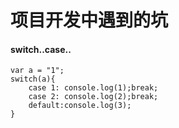 # 项目开发中遇到的坑

#### switch..case..

    var a = "1";
    switch(a){
        case 1: console.log(1);break;
        case 2: console.log(2);break;
        default:console.log(3);
    }
